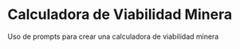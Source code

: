 # Calculadora de Viabilidad Minera
Uso de prompts para crear una calculadora de viabilidad minera


